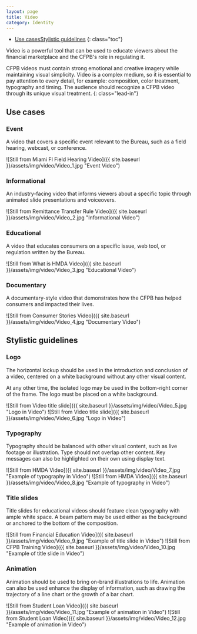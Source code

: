 ```yaml
---
layout: page
title: Video
category: Identity
---
```


- [Use cases](#use-cases)[Stylistic guidelines](#stylistic-guidelines)
{: class="toc"}

<div class="content-67 content-first">

Video is a powerful tool that can be used to educate viewers about the financial marketplace and the CFPB's role in regulating it.

CFPB videos must contain strong emotional and creative imagery while maintaining visual simplicity. Video is a complex medium, so it is essential to pay attention to every detail, for example: composition, color treatment, typography and timing. The audience should recognize a CFPB video through its unique visual treatment.
{: class="lead-in"}

</div>

<h2 id="use-cases">Use cases</h2>

<div class="content-33 content-first">

### Event

A video that covers a specific event relevant to the Bureau, such as a field hearing, webcast, or conference.

</div>

<div class="content-67 content-last">

![Still from Miami Fl Field Hearing Video]({{ site.baseurl }}/assets/img/video/Video_1.jpg "Event Video")

</div>

<div class="content-33 content-first">

### Informational

An industry-facing video that informs viewers about a specific topic through animated slide presentations and voiceovers.

</div>

<div class="content-67 content-last">

![Still from Remittance Transfer Rule Video]({{ site.baseurl }}/assets/img/video/Video_2.jpg "Informational Video")

</div>

<div class="content-33 content-first">

### Educational

A video that educates consumers on a specific issue, web tool, or regulation written by the Bureau.

</div>

<div class="content-67 content-last">

![Still from What is HMDA Video]({{ site.baseurl }}/assets/img/video/Video_3.jpg "Educational Video")

</div>

<div class="content-33 content-first">

### Documentary

A documentary-style video that demonstrates how the CFPB has helped consumers and impacted their lives.

</div>

<div class="content-67 content-last">

![Still from Consumer Stories Video]({{ site.baseurl }}/assets/img/video/Video_4.jpg "Documentary Video")

</div>

<h2 id="stylistic-guidelines">Stylistic guidelines</h2>

<div class="content-33 content-first">

### Logo

The horizontal lockup should be used in the introduction and conclusion of a video, centered on a white background without any other visual content.

At any other time, the isolated logo may be used in the bottom-right corner of the frame. The logo must be placed on a white background.

</div>

<div class="content-67 content-last">

![Still from Video title slide]({{ site.baseurl }}/assets/img/video/Video_5.jpg "Logo in Video")
![Still from Video title slide]({{ site.baseurl }}/assets/img/video/Video_6.jpg "Logo in Video")

</div>

<div class="content-33 content-first">

### Typography

Typography should be balanced with other visual content, such as live footage or illustration. Type should not overlap
other content. Key messages can also be highlighted on their own using display text.

</div>

<div class="content-67 content-last">

![Still from HMDA Video]({{ site.baseurl }}/assets/img/video/Video_7.jpg "Example of typography in Video")
![Still from HMDA Video]({{ site.baseurl }}/assets/img/video/Video_8.jpg "Example of typography in Video")

</div>

<div class="content-33 content-first">

### Title slides

Title slides for educational videos should feature clean typography with ample white space. A beam pattern may be used either as the background or anchored to the bottom of the composition.

</div>

<div class="content-67 content-last">

![Still from Financial Education Video]({{ site.baseurl }}/assets/img/video/Video_9.jpg "Example of title slide in Video")
![Still from CFPB Training Video]({{ site.baseurl }}/assets/img/video/Video_10.jpg "Example of title slide in Video")

</div>

<div class="content-33 content-first">

### Animation

Animation should be used to bring on-brand illustrations to life. Animation can also be used enhance the display of information, such as drawing the trajectory of a line chart or the growth of a bar chart.

</div>

<div class="content-67 content-last">

![Still from Student Loan Video]({{ site.baseurl }}/assets/img/video/Video_11.jpg "Example of animation in Video")
![Still from Student Loan Video]({{ site.baseurl }}/assets/img/video/Video_12.jpg "Example of animation in Video")

</div>